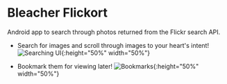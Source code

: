 # Bleacher Flickort
Android app to search through photos returned from the Flickr search API.

* Search for images and scroll through images to your heart's intent!
![Searching UI](https://live.staticflickr.com/65535/49134823526_4c531f05ed_k.jpg){:height="50%" width="50%"}

* Bookmark them for viewing later!
![Bookmarks](https://live.staticflickr.com/65535/49135087697_c4e27631aa_k.jpg){:height="50%" width="50%"}

